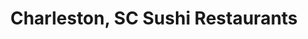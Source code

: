 ---
layout: city
title: Charleston, SC Sushi Restaurants
permalink: /south-carolina/charleston/
stateAbbr: SC
stateName: South Carolina
cityName: Charleston

---